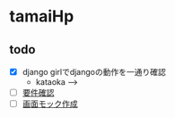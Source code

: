 # tamaiHp
## todo

- [x] django girlでdjangoの動作を一通り確認
    - kataoka --> <a href="https://djangotutorial123.herokuapp.com/" />
- [ ] 要件確認
- [ ] 画面モック作成
